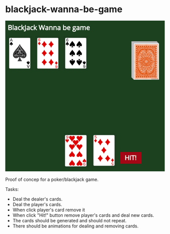 # blackjack-wanna-be-game

![](https://github.com/ibetovski/blackjack-wanna-be-game/blob/master/img/screen-shot.png?raw=true)

Proof of concep for a poker/blackjack game.

Tasks:

* Deal the dealer's cards.
* Deal the player's cards.
* When click player's card remove it
* When click "Hit!" button remove player's cards and deal new cards.
* The cards should be generated and should not repeat.
* There should be animations for dealing and removing cards.